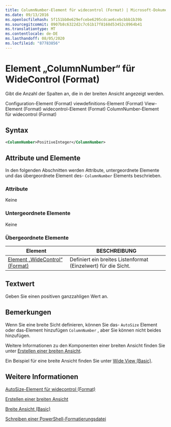 ```yaml
---
title: ColumnNumber-Element für widecontrol (Format) | Microsoft-Dokumentation
ms.date: 09/13/2016
ms.openlocfilehash: 5f151bb0e629efcebe6295cdcae6cebcbbb1b39b
ms.sourcegitcommit: 0907b8c6322d2c7c61b17f8168d53452c8964b41
ms.translationtype: MT
ms.contentlocale: de-DE
ms.lasthandoff: 08/05/2020
ms.locfileid: "87783856"
---
```

# <a name="columnnumber-element-for-widecontrol-format"></a>Element „ColumnNumber“ für WideControl (Format)

Gibt die Anzahl der Spalten an, die in der breiten Ansicht angezeigt werden.

Configuration-Element (Format) viewdefinitions-Element (Format) View-Element (Format) widecontrol-Element (Format) ColumnNumber-Element für widecontrol (Format)

## <a name="syntax"></a>Syntax

```xml
<ColumnNumber>PositiveInteger</ColumnNumber>
```

## <a name="attributes-and-elements"></a>Attribute und Elemente

In den folgenden Abschnitten werden Attribute, untergeordnete Elemente und das übergeordnete Element des- `ColumnNumber` Elements beschrieben.

### <a name="attributes"></a>Attribute

Keine

### <a name="child-elements"></a>Untergeordnete Elemente

Keine

### <a name="parent-elements"></a>Übergeordnete Elemente

|Element|BESCHREIBUNG|
|-------------|-----------------|
|[Element „WideControl“ (Format)](./widecontrol-element-format.md)|Definiert ein breites Listenformat (Einzelwert) für die Sicht.|

## <a name="text-value"></a>Textwert

Geben Sie einen positiven ganzzahligen Wert an.

## <a name="remarks"></a>Bemerkungen

Wenn Sie eine breite Sicht definieren, können Sie das- `AutoSize` Element oder das-Element hinzufügen `ColumnNumber` , aber Sie können nicht beides hinzufügen.

Weitere Informationen zu den Komponenten einer breiten Ansicht finden Sie unter [Erstellen einer breiten Ansicht](./creating-a-wide-view.md).

Ein Beispiel für eine breite Ansicht finden Sie unter [Wide View (Basic)](./wide-view-basic.md).

## <a name="see-also"></a>Weitere Informationen

[AutoSize-Element für widecontrol (Format)](./autosize-element-for-widecontrol-format.md)

[Erstellen einer breiten Ansicht](./creating-a-wide-view.md)

[Breite Ansicht (Basic)](./wide-view-basic.md)

[Schreiben einer PowerShell-Formatierungsdatei](./writing-a-powershell-formatting-file.md)
